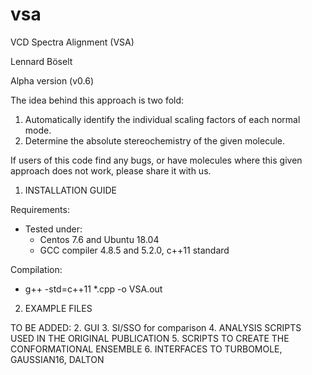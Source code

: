 # vsa


VCD Spectra Alignment (VSA)

Lennard Böselt

Alpha version (v0.6)

The idea behind this approach is two fold:
1. Automatically identify the individual scaling factors of each normal mode. 
2. Determine the absolute stereochemistry of the given molecule.

If users of this code find any bugs, or have molecules where this given approach does not work, please share it with us.


  1. INSTALLATION GUIDE

  Requirements:
  - Tested under:
    - Centos 7.6 and Ubuntu 18.04
    - GCC compiler 4.8.5 and 5.2.0, c++11 standard

  Compilation:
  - g++ -std=c++11 *.cpp -o VSA.out
  
  2. EXAMPLE FILES


TO BE ADDED:
2. GUI
3. SI/SSO for comparison
4. ANALYSIS SCRIPTS USED IN THE ORIGINAL PUBLICATION
5. SCRIPTS TO CREATE THE CONFORMATIONAL ENSEMBLE
6. INTERFACES TO TURBOMOLE, GAUSSIAN16, DALTON
